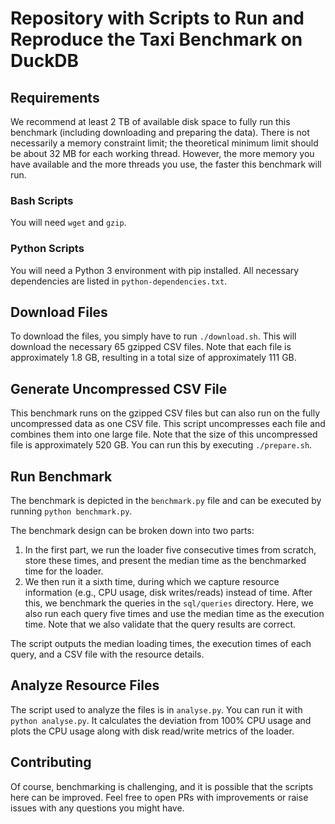 # Repository with Scripts to Run and Reproduce the Taxi Benchmark on DuckDB

## Requirements
We recommend at least 2 TB of available disk space to fully run this benchmark (including downloading and preparing the data). There is not necessarily a memory constraint limit; the theoretical minimum limit should be about 32 MB for each working thread. However, the more memory you have available and the more threads you use, the faster this benchmark will run.

### Bash Scripts
You will need `wget` and `gzip`.

### Python Scripts
You will need a Python 3 environment with pip installed. All necessary dependencies are listed in `python-dependencies.txt`.

## Download Files
To download the files, you simply have to run `./download.sh`. This will download the necessary 65 gzipped CSV files. Note that each file is approximately 1.8 GB, resulting in a total size of approximately 111 GB.

## Generate Uncompressed CSV File
This benchmark runs on the gzipped CSV files but can also run on the fully uncompressed data as one CSV file. This script uncompresses each file and combines them into one large file. Note that the size of this uncompressed file is approximately 520 GB. You can run this by executing `./prepare.sh`.

## Run Benchmark
The benchmark is depicted in the `benchmark.py` file and can be executed by running `python benchmark.py`.

The benchmark design can be broken down into two parts:
1. In the first part, we run the loader five consecutive times from scratch, store these times, and present the median time as the benchmarked time for the loader.
2. We then run it a sixth time, during which we capture resource information (e.g., CPU usage, disk writes/reads) instead of time. After this, we benchmark the queries in the `sql/queries` directory. Here, we also run each query five times and use the median time as the execution time. Note that we also validate that the query results are correct.

The script outputs the median loading times, the execution times of each query, and a CSV file with the resource details.

## Analyze Resource Files
The script used to analyze the files is in `analyse.py`. You can run it with `python analyse.py`. It calculates the deviation from 100% CPU usage and plots the CPU usage along with disk read/write metrics of the loader.

## Contributing
Of course, benchmarking is challenging, and it is possible that the scripts here can be improved. Feel free to open PRs with improvements or raise issues with any questions you might have.
